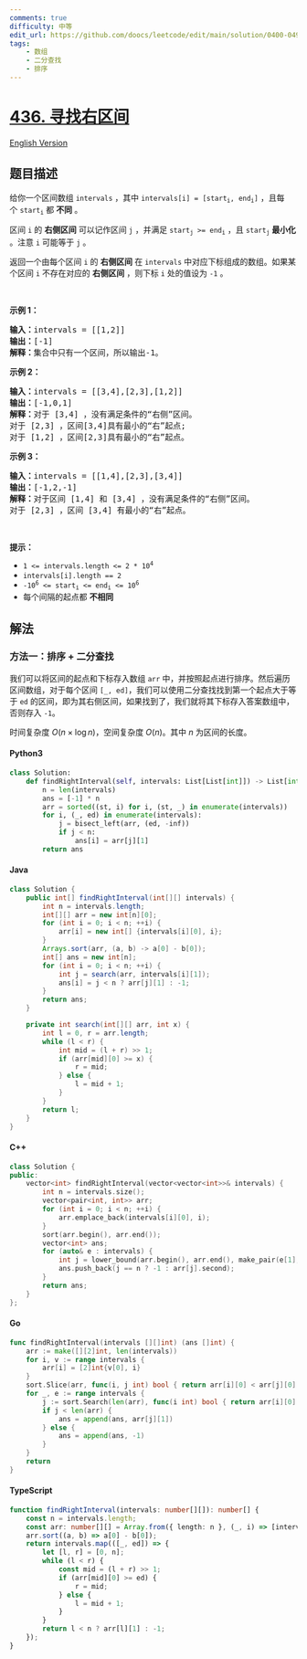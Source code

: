```yaml
---
comments: true
difficulty: 中等
edit_url: https://github.com/doocs/leetcode/edit/main/solution/0400-0499/0436.Find%20Right%20Interval/README.md
tags:
    - 数组
    - 二分查找
    - 排序
---
```


<!-- problem:start -->

# [436. 寻找右区间](https://leetcode.cn/problems/find-right-interval)

[English Version](/solution/0400-0499/0436.Find%20Right%20Interval/README_EN.md)

## 题目描述

<!-- description:start -->

<p>给你一个区间数组 <code>intervals</code> ，其中&nbsp;<code>intervals[i] = [start<sub>i</sub>, end<sub>i</sub>]</code> ，且每个&nbsp;<code>start<sub>i</sub></code> 都 <strong>不同</strong> 。</p>

<p>区间 <code>i</code> 的 <strong>右侧区间</strong> 可以记作区间 <code>j</code> ，并满足 <code>start<sub>j</sub></code><code>&nbsp;&gt;= end<sub>i</sub></code> ，且 <code>start<sub>j</sub></code> <strong>最小化 </strong>。注意 <code>i</code> 可能等于 <code>j</code> 。</p>

<p>返回一个由每个区间 <code>i</code> 的 <strong>右侧区间</strong> 在&nbsp;<code>intervals</code> 中对应下标组成的数组。如果某个区间 <code>i</code> 不存在对应的 <strong>右侧区间</strong> ，则下标 <code>i</code> 处的值设为 <code>-1</code> 。</p>
&nbsp;

<p><strong>示例 1：</strong></p>

<pre>
<strong>输入：</strong>intervals = [[1,2]]
<strong>输出：</strong>[-1]
<strong>解释：</strong>集合中只有一个区间，所以输出-1。
</pre>

<p><strong>示例 2：</strong></p>

<pre>
<strong>输入：</strong>intervals = [[3,4],[2,3],[1,2]]
<strong>输出：</strong>[-1,0,1]
<strong>解释：</strong>对于 [3,4] ，没有满足条件的“右侧”区间。
对于 [2,3] ，区间[3,4]具有最小的“右”起点;
对于 [1,2] ，区间[2,3]具有最小的“右”起点。
</pre>

<p><strong>示例 3：</strong></p>

<pre>
<strong>输入：</strong>intervals = [[1,4],[2,3],[3,4]]
<strong>输出：</strong>[-1,2,-1]
<strong>解释：</strong>对于区间 [1,4] 和 [3,4] ，没有满足条件的“右侧”区间。
对于 [2,3] ，区间 [3,4] 有最小的“右”起点。
</pre>

<p>&nbsp;</p>

<p><strong>提示：</strong></p>

<ul>
	<li><code>1 &lt;=&nbsp;intervals.length &lt;= 2 * 10<sup>4</sup></code></li>
	<li><code>intervals[i].length == 2</code></li>
	<li><code>-10<sup>6</sup> &lt;= start<sub>i</sub> &lt;= end<sub>i</sub> &lt;= 10<sup>6</sup></code></li>
	<li>每个间隔的起点都 <strong>不相同</strong></li>
</ul>

<!-- description:end -->

## 解法

<!-- solution:start -->

### 方法一：排序 + 二分查找

我们可以将区间的起点和下标存入数组 `arr` 中，并按照起点进行排序。然后遍历区间数组，对于每个区间 `[_, ed]`，我们可以使用二分查找找到第一个起点大于等于 `ed` 的区间，即为其右侧区间，如果找到了，我们就将其下标存入答案数组中，否则存入 `-1`。

时间复杂度 $O(n \times \log n)$，空间复杂度 $O(n)$。其中 $n$ 为区间的长度。

<!-- tabs:start -->

#### Python3

```python
class Solution:
    def findRightInterval(self, intervals: List[List[int]]) -> List[int]:
        n = len(intervals)
        ans = [-1] * n
        arr = sorted((st, i) for i, (st, _) in enumerate(intervals))
        for i, (_, ed) in enumerate(intervals):
            j = bisect_left(arr, (ed, -inf))
            if j < n:
                ans[i] = arr[j][1]
        return ans
```

#### Java

```java
class Solution {
    public int[] findRightInterval(int[][] intervals) {
        int n = intervals.length;
        int[][] arr = new int[n][0];
        for (int i = 0; i < n; ++i) {
            arr[i] = new int[] {intervals[i][0], i};
        }
        Arrays.sort(arr, (a, b) -> a[0] - b[0]);
        int[] ans = new int[n];
        for (int i = 0; i < n; ++i) {
            int j = search(arr, intervals[i][1]);
            ans[i] = j < n ? arr[j][1] : -1;
        }
        return ans;
    }

    private int search(int[][] arr, int x) {
        int l = 0, r = arr.length;
        while (l < r) {
            int mid = (l + r) >> 1;
            if (arr[mid][0] >= x) {
                r = mid;
            } else {
                l = mid + 1;
            }
        }
        return l;
    }
}
```

#### C++

```cpp
class Solution {
public:
    vector<int> findRightInterval(vector<vector<int>>& intervals) {
        int n = intervals.size();
        vector<pair<int, int>> arr;
        for (int i = 0; i < n; ++i) {
            arr.emplace_back(intervals[i][0], i);
        }
        sort(arr.begin(), arr.end());
        vector<int> ans;
        for (auto& e : intervals) {
            int j = lower_bound(arr.begin(), arr.end(), make_pair(e[1], -1)) - arr.begin();
            ans.push_back(j == n ? -1 : arr[j].second);
        }
        return ans;
    }
};
```

#### Go

```go
func findRightInterval(intervals [][]int) (ans []int) {
	arr := make([][2]int, len(intervals))
	for i, v := range intervals {
		arr[i] = [2]int{v[0], i}
	}
	sort.Slice(arr, func(i, j int) bool { return arr[i][0] < arr[j][0] })
	for _, e := range intervals {
		j := sort.Search(len(arr), func(i int) bool { return arr[i][0] >= e[1] })
		if j < len(arr) {
			ans = append(ans, arr[j][1])
		} else {
			ans = append(ans, -1)
		}
	}
	return
}
```

#### TypeScript

```ts
function findRightInterval(intervals: number[][]): number[] {
    const n = intervals.length;
    const arr: number[][] = Array.from({ length: n }, (_, i) => [intervals[i][0], i]);
    arr.sort((a, b) => a[0] - b[0]);
    return intervals.map(([_, ed]) => {
        let [l, r] = [0, n];
        while (l < r) {
            const mid = (l + r) >> 1;
            if (arr[mid][0] >= ed) {
                r = mid;
            } else {
                l = mid + 1;
            }
        }
        return l < n ? arr[l][1] : -1;
    });
}
```

<!-- tabs:end -->

<!-- solution:end -->

<!-- problem:end -->

